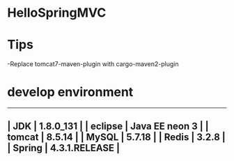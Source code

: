 # HelloSpringMVC
# Tips
-Replace tomcat7-maven-plugin with cargo-maven2-plugin

# develop environment
----------------------------
| JDK | 1.8.0_131 |
| eclipse | Java EE neon 3 |
| tomcat | 8.5.14 |
| MySQL | 5.7.18 |
| Redis | 3.2.8 |
| Spring | 4.3.1.RELEASE |
---------------------------
